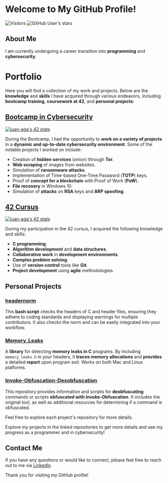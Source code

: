 # Welcome to My GitHub Profile!

![Visitors](https://api.visitorbadge.io/api/visitors?path=juan-aga&label=Visitors&labelColor=%232ccce4&countColor=%2337d67a&style=plastic) 
![GitHub User's stars](https://img.shields.io/github/stars/juan-aga?&labelColor=%232ccce4&color=%2337d67a&style=plastic)


## About Me

I am currently undergoing a career transition into **programming** and **cybersecurity**.

# Portfolio

Here you will find a collection of my work and projects. Below are the **knowledge** and **skills** I have acquired through various endeavors, including **bootcamp training**, **coursework at 42**, and **personal projects**:


## [Bootcamp in Cybersecurity](https://github.com/Juan-aga/42-BootCamp_CyberSecurity)

[![juan-aga's 42 stats](https://badge42.vercel.app/api/v2/cli8xz75i005408mh2tn5hewj/stats?cursusId=58&coalitionId=undefined)](https://github.com/JaeSeoKim/badge42)


During the Bootcamp, I had the opportunity to **work on a variety of projects** in a **dynamic and up-to-date cybersecurity environment**. Some of the notable projects I worked on include:

- Creation of **hidden services** (onion) through **Tor**.
- **Web scraping** of images from websites.
- Simulation of **ransomware attacks**.
- Implementation of Time-based One-Time Password (**TOTP**) keys.
- Proof of **concept for a blockchain** with Proof of Work (**PoW**).
- **File recovery** in Windows 10.
- Simulation of **attacks** on **RSA** keys and **ARP spoofing**.


## [42 Cursus](https://github.com/Juan-aga/42-Cursus)

[![juan-aga's 42 stats](https://badge42.vercel.app/api/v2/cli8xz75i005408mh2tn5hewj/stats?cursusId=21&coalitionId=276)](https://github.com/JaeSeoKim/badge42)

During my participation in the 42 cursus, I acquired the following knowledge and skills:

- **C programming**.
- **Algorithm development** and **data structures**.
- **Collaborative work** in **development environments**.
- **Complex problem solving**.
- Use of **version control** tools like **Git**.
- **Project development** using **agile** methodologies.

## Personal Projects

### [headernorm](https://github.com/Juan-aga/headernorm-42)
This **bash script** checks the headers of C and header files, ensuring they adhere to coding standards and displaying warnings for multiple contributors. It also checks the norm and can be easily integrated into your workflow.

### [Memory_Leaks](https://github.com/Juan-aga/memory-leaks)
A **library** for detecting **memory leaks in C** programs. By including `memory_leaks.h` in your headers, it **traces memory allocations** and **provides** a detailed **report** upon program exit. Works on both Mac and Linux platforms.

### [Invoke-Obfuscation-Desobfuscation](https://github.com/Juan-aga/Invoke-Obfuscation-Desobfuscation)
This repository provides information and scripts for **deobfuscating** commands or scripts **obfuscated with Invoke-Obfuscation**. It includes the original tool, as well as additional resources for determining if a command is obfuscated.

Feel free to explore each project's repository for more details.

Explore my projects in the linked repositories to get more details and see my progress as a programmer and in cybersecurity!

## Contact Me

If you have any questions or would like to connect, please feel free to reach out to me via [LinkedIn](https://www.linkedin.com/in/juan-aga/).

Thank you for visiting my GitHub profile!
